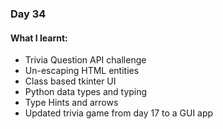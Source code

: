 ### Day 34

#### What I learnt:
- Trivia Question API challenge
- Un-escaping HTML entities
- Class based tkinter UI
- Python data types and typing
- Type Hints and arrows
- Updated trivia game from day 17 to a GUI app
